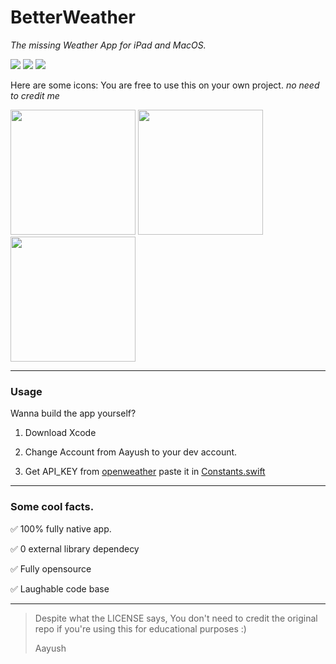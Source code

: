 # BetterWeather
*The missing Weather App for iPad and MacOS.*

<img src="https://github.com/Aayush9029/BetterWeather/raw/main/ReadmeAssets/image2.PNG">
<img src="https://github.com/Aayush9029/BetterWeather/raw/main/ReadmeAssets/image3.PNG">
<img src="https://github.com/Aayush9029/BetterWeather/raw/main/ReadmeAssets/image1.PNG">

Here are some icons: You are free to use this on your own project. *no need to credit me*

<img src="https://user-images.githubusercontent.com/43297314/140627276-b9dff5c6-a619-47b1-a4e9-541a92a56251.jpg" width='200px'> <img src="https://user-images.githubusercontent.com/43297314/140627277-73b70eaa-033a-4f72-bc88-f0aad8938976.jpg" width='200px'> <img src="https://user-images.githubusercontent.com/43297314/140627278-05881cda-0172-4154-9a98-a13ac1f56932.jpg" width='200px'>


---

### Usage

Wanna build the app yourself?

1. Download Xcode

2. Change Account from Aayush to your dev account.

3. Get API_KEY from [openweather](https://openweathermap.org/api/one-call-api) paste it in [Constants.swift](https://github.com/Aayush9029/BetterWeather/blob/main/BetterWeather/ViewModel/Constants.swift)

----

### Some cool facts.

 ✅ 100% fully native app.

 ✅ 0 external library dependecy
 
 ✅ Fully opensource
 
 ✅ Laughable code base
 
---

>
> Despite what the LICENSE says, You don't need to credit the original repo if you're using this for educational purposes :)
> 
> Aayush
>



